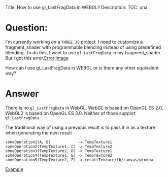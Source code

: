 Title: How to use gl_LastFragData in WEBGL?
Description:
TOC: qna

# Question:

I'm currently working on a `THREE.JS` project. I need to customize a fragment_shader with programmable blending instead of using predefined blending. To do this, I want to use `gl_LastFragData` in my fragment_shader. But I got this error.[Error image][1]


  [1]: https://i.stack.imgur.com/hr5K1.png
How can I use gl_LastFragData in WEBGL or is there any other equivalent way?

# Answer

There is no `gl_LastFragData` in WebGL. WebGL is based on OpenGL ES 2.0, WebGL2 is based on OpenGL ES 3.0. Neither of those support `gl_LastFragData`

The traditional way of using a previous result is to pass it in as a texture when generating the next result

    someOperation1(A, B)            -> TempTexture1
    someOperation2(TempTexture1, C) -> TempTexture2
    someOperation3(TempTexture2, D) -> TempTexture1
    someOperation4(TempTexture1, E) -> TempTexture2
    someOperation5(TempTexture2, F) -> resultTexture/fb/canvas/window
    
[Example](https://webglfundamentals.org/webgl/lessons/webgl-image-processing-continued.html)
